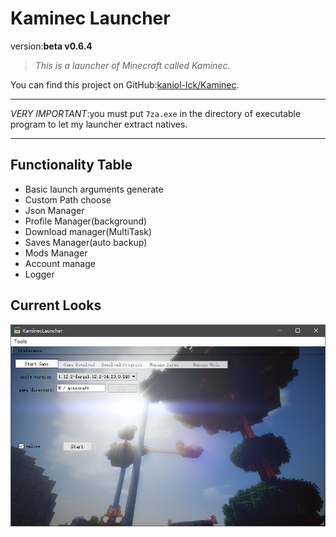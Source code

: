 # Kaminec Launcher

version:**beta v0.6.4**

> *This is a launcher of Minecraft called Kaminec.*
>

You can find this project on GitHub:[kaniol-lck/Kaminec](www.github.com/kaniol-lck/kaminec).

-------

*VERY IMPORTANT*:you must put `7za.exe` in the directory of executable program to let my launcher extract natives.

------

## Functionality Table

- Basic launch arguments  generate
- Custom Path choose
- Json Manager
- Profile Manager(background)
- Download manager(MultiTask)
- Saves Manager(auto backup)
- Mods Manager
- Account manage
- Logger


## Current Looks

![](main_window.png)